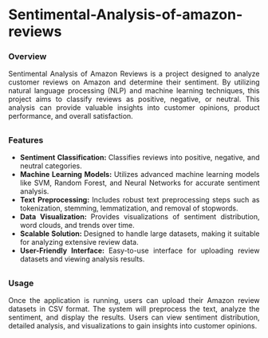 # Sentimental-Analysis-of-amazon-reviews

### Overview
<div align="justify">
Sentimental Analysis of Amazon Reviews is a project designed to analyze customer reviews on Amazon and determine their sentiment. By utilizing natural language processing (NLP) and machine learning techniques, this project aims to classify reviews as positive, negative, or neutral. This analysis can provide valuable insights into customer opinions, product performance, and overall satisfaction.
</div>

##

### Features
<div align="justify">
  <ul>
    <li> 
      <b> Sentiment Classification: </b> 
      <span> Classifies reviews into positive, negative, and neutral categories. </span> 
    </li>
    <li> 
      <b> Machine Learning Models: </b> 
      <span> Utilizes advanced machine learning models like SVM, Random Forest, and Neural Networks for accurate sentiment analysis. </span> 
    </li>
    <li> 
      <b> Text Preprocessing: </b> 
      <span> Includes robust text preprocessing steps such as tokenization, stemming, lemmatization, and removal of stopwords. </span> 
    </li>
    <li> 
      <b> Data Visualization: </b> 
      <span> Provides visualizations of sentiment distribution, word clouds, and trends over time. </span> 
    </li>
    <li> 
      <b> Scalable Solution: </b> 
      <span> Designed to handle large datasets, making it suitable for analyzing extensive review data. </span> 
    </li>
    <li> 
      <b> User-Friendly Interface: </b> 
      <span> Easy-to-use interface for uploading review datasets and viewing analysis results. </span> 
    </li>
  </ul>
</div>

##

### Usage
<div align="justify">
Once the application is running, users can upload their Amazon review datasets in CSV format. The system will preprocess the text, analyze the sentiment, and display the results. Users can view sentiment distribution, detailed analysis, and visualizations to gain insights into customer opinions.
</div>
